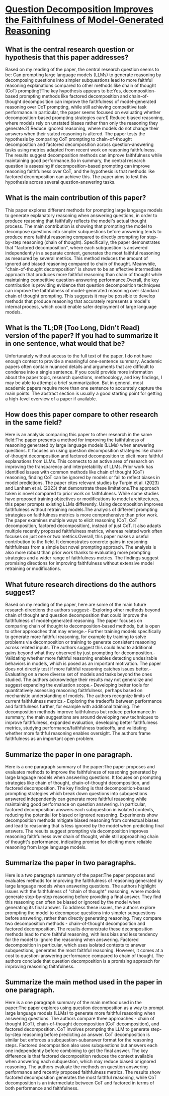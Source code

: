 # [Question Decomposition Improves the Faithfulness of Model-Generated   Reasoning](https://arxiv.org/abs/2307.11768)

## What is the central research question or hypothesis that this paper addresses?

Based on my reading of the paper, the central research question seems to be: Can prompting large language models (LLMs) to generate reasoning by decomposing questions into simpler subquestions lead to more faithful reasoning explanations compared to other methods like chain of thought (CoT) prompting?The key hypothesis appears to be:Yes, decomposition-based prompting methods like factored decomposition and chain-of-thought decomposition can improve the faithfulness of model-generated reasoning over CoT prompting, while still achieving competitive task performance.In particular, the paper seems focused on evaluating whether decomposition-based prompting strategies can:1) Reduce biased reasoning, where models rely on unstated biases rather than only the reasoning they generate.2) Reduce ignored reasoning, where models do not change their answers when their stated reasoning is altered. The paper tests the hypothesis by comparing CoT prompting to chain-of-thought decomposition and factored decomposition across question-answering tasks using metrics adapted from recent work on reasoning faithfulness. The results suggest decomposition methods can improve faithfulness while maintaining good performance.So in summary, the central research question is assessing if decomposition-based prompting can improve reasoning faithfulness over CoT, and the hypothesis is that methods like factored decomposition can achieve this. The paper aims to test this hypothesis across several question-answering tasks.


## What is the main contribution of this paper?

This paper explores different methods for prompting large language models to generate explanatory reasoning when answering questions, in order to produce reasoning that faithfully reflects the model's actual thought process. The main contribution is showing that prompting the model to decompose questions into simpler subquestions before answering tends to produce more faithful reasoning compared to directly prompting for step-by-step reasoning (chain of thought). Specifically, the paper demonstrates that "factored decomposition", where each subquestion is answered independently in a separate context, generates the most faithful reasoning as measured by several metrics. This method reduces the amount of ignored and biased reasoning compared to chain of thought. Meanwhile, "chain-of-thought decomposition" is shown to be an effective intermediate approach that produces more faithful reasoning than chain of thought while maintaining competitive question-answering performance.Overall, the key contribution is providing evidence that question decomposition techniques can improve the faithfulness of model-generated reasoning over standard chain of thought prompting. This suggests it may be possible to develop methods that produce reasoning that accurately represents a model's internal process, which could enable safer deployment of large language models.


## What is the TL;DR (Too Long, Didn't Read) version of the paper? If you had to summarize it in one sentence, what would that be?

Unfortunately without access to the full text of the paper, I do not have enough context to provide a meaningful one-sentence summary. Academic papers often contain nuanced details and arguments that are difficult to condense into a single sentence. If you could provide more information about the paper topic, research questions, methodology, and key findings, I may be able to attempt a brief summarization. But in general, most academic papers require more than one sentence to accurately capture the main points. The abstract section is usually a good starting point for getting a high-level overview of a paper if available.


## How does this paper compare to other research in the same field?

Here is an analysis comparing this paper to other research in the same field:The paper presents a method for improving the faithfulness of reasoning generated by large language models (LLMs) when answering questions. It focuses on using question decomposition strategies like chain-of-thought decomposition and factored decomposition to elicit more faithful explanations from LLMs. This connects to an active area of research on improving the transparency and interpretability of LLMs. Prior work has identified issues with common methods like chain of thought (CoT) reasoning, finding CoT can be ignored by models or fail to reflect biases in model predictions. The paper cites relevant studies by Turpin et al. (2023) and Lanham et al. (2023) that demonstrate these limitations.The approach taken is novel compared to prior work on faithfulness. While some studies have proposed training objectives or modifications to model architectures, this paper prompts existing LLMs differently. Using decomposition improves faithfulness without retraining models.The analysis of different prompting strategies on faithfulness metrics is more comprehensive than prior work. The paper examines multiple ways to elicit reasoning (CoT, CoT decomposition, factored decomposition), instead of just CoT. It also adapts multiple recently proposed faithfulness metrics, whereas related work often focuses on just one or two metrics.Overall, this paper makes a useful contribution to the field. It demonstrates concrete gains in reasoning faithfulness from a simple but novel prompting approach. The analysis is also more robust than prior work thanks to evaluating more prompting strategies and a wider range of faithfulness metrics. The findings suggest promising directions for improving faithfulness without extensive model retraining or modifications.


## What future research directions do the authors suggest?

Based on my reading of the paper, here are some of the main future research directions the authors suggest:- Exploring other methods beyond chain of thought and question decomposition that could improve the faithfulness of model-generated reasoning. The paper focuses on comparing chain of thought to decomposition-based methods, but is open to other approaches that may emerge.- Further training models specifically to generate more faithful reasoning, for example by training to solve problems via decomposition or training to generate consistent reasoning across related inputs. The authors suggest this could lead to additional gains beyond what they observed by just prompting for decomposition.- Validating whether more faithful reasoning enables detecting undesirable behaviors in models, which is posed as an important motivation. The paper does not directly test if more faithful reasoning catches issues better.- Evaluating on a more diverse set of models and tasks beyond the ones studied. The authors acknowledge their results may not generalize and suggest expanding the evaluation scope.- Developing better tools for quantitatively assessing reasoning faithfulness, perhaps based on mechanistic understanding of models. The authors recognize limits of current faithfulness metrics.- Exploring the tradeoffs between performance and faithfulness further, for example with additional training. The decomposition methods improve faithfulness but reduce performance.In summary, the main suggestions are around developing new techniques to improve faithfulness, expanded evaluation, developing better faithfulness metrics, studying performance/faithfulness tradeoffs, and validating whether more faithful reasoning enables oversight. The authors frame faithfulness as an important open problem.


## Summarize the paper in one paragraph.

Here is a one paragraph summary of the paper:The paper proposes and evaluates methods to improve the faithfulness of reasoning generated by large language models when answering questions. It focuses on prompting strategies like chain of thought, chain-of-thought decomposition, and factored decomposition. The key finding is that decomposition-based prompting strategies which break down questions into subquestions answered independently can generate more faithful reasoning while maintaining good performance on question answering. In particular, factored decomposition answers each subquestion in isolated contexts, reducing the potential for biased or ignored reasoning. Experiments show decomposition methods mitigate biased reasoning from contextual biases and lead to reasoning that is less ignored by the model when predicting final answers. The results suggest prompting via decomposition improves reasoning faithfulness over chain of thought, while still approaching chain of thought's performance, indicating promise for eliciting more reliable reasoning from large language models.


## Summarize the paper in two paragraphs.

Here is a two paragraph summary of the paper:The paper proposes and evaluates methods for improving the faithfulness of reasoning generated by large language models when answering questions. The authors highlight issues with the faithfulness of "chain of thought" reasoning, where models generate step-by-step reasoning before providing a final answer. They find this reasoning can often be biased or ignored by the model when generating its final answer. To address these issues, the authors explore prompting the model to decompose questions into simpler subquestions before answering, rather than directly generating reasoning. They compare two decomposition methods - chain-of-thought decomposition and factored decomposition. The results demonstrate these decomposition methods lead to more faithful reasoning, with less bias and less tendency for the model to ignore the reasoning when answering. Factored decomposition in particular, which uses isolated contexts to answer subquestions, generates the most faithful reasoning. However, it comes at a cost to question-answering performance compared to chain of thought. The authors conclude that question decomposition is a promising approach for improving reasoning faithfulness.


## Summarize the main method used in the paper in one paragraph.

Here is a one paragraph summary of the main method used in the paper:The paper explores using question decomposition as a way to prompt large language models (LLMs) to generate more faithful reasoning when answering questions. The authors compare three approaches - chain of thought (CoT), chain-of-thought decomposition (CoT decomposition), and factored decomposition. CoT involves prompting the LLM to generate step-by-step reasoning before predicting an answer. CoT decomposition is similar but enforces a subquestion-subanswer format for the reasoning steps. Factored decomposition also uses subquestions but answers each one independently before combining to get the final answer. The key difference is that factored decomposition reduces the context available when answering each subquestion, which may reduce biased or ignored reasoning. The authors evaluate the methods on question answering performance and recently proposed faithfulness metrics. The results show factored decomposition generates the most faithful reasoning, while CoT decomposition is an intermediate between CoT and factored in terms of both performance and faithfulness.
